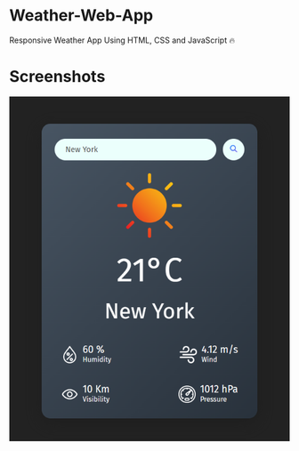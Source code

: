 # Weather-Web-App

Responsive Weather App Using HTML, CSS and JavaScript 🔥

# Screenshots

![Screenshot_1](/screenshot/SS.png?raw=true "Screenshot")
